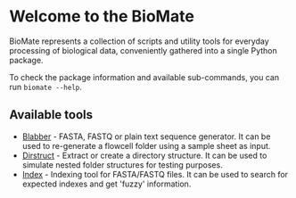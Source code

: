 # Welcome to the BioMate

BioMate represents a collection of scripts and utility tools for everyday processing of biological data, conveniently gathered into a single Python package.

To check the package information and available sub-commands, you can run `biomate --help`.

## Available tools

- [Blabber](blabber.md) - FASTA, FASTQ or plain text sequence generator. It can be used to re-generate a flowcell folder using a sample sheet as input.
- [Dirstruct](dirstruct.md) - Extract or create a directory structure. It can be used to simulate nested folder structures for testing purposes.
- [Index](index.md) - Indexing tool for FASTA/FASTQ files. It can be used to search for expected indexes and get 'fuzzy' information.
